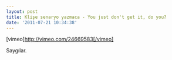 ```yaml
---
layout: post
title: Klişe senaryo yazmaca - You just don't get it, do you?
date: '2011-07-21 10:34:38'
---
```


[vimeo]http://vimeo.com/24669583[/vimeo]

Saygılar.